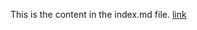 This is the content in the index.md file.
[link](https://github.com/jtran-9/cse15l-lab-reports/blob/main/test.md)
